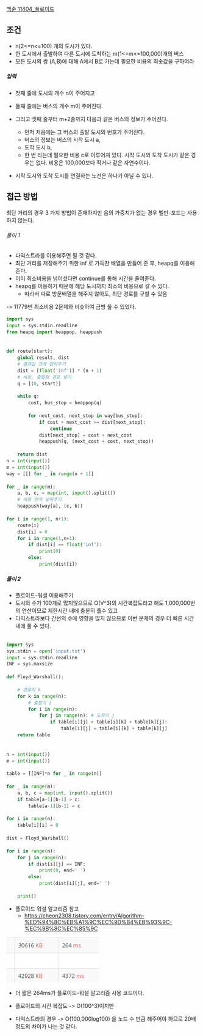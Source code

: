 
[백준 11404_플로이드](https://www.acmicpc.net/problem/11404)


## 조건

- n(2<=n<=100) 개의 도시가 있다.
- 한 도시에서 출발하여 다른 도시에 도착하는 m(1<=m<=100,000)개의 버스
- 모든 도시의 쌍 (A,B)에 대해 A에서 B로 가는데 필요한 비용의 최솟값을 구하여라



##### 입력

- 첫째 줄에 도시의 개수 n이 주어지고 
- 둘째 줄에는 버스의 개수 m이 주어진다. 
- 그리고 셋째 줄부터 m+2줄까지 다음과 같은 버스의 정보가 주어진다. 
	- 먼저 처음에는 그 버스의 출발 도시의 번호가 주어진다.
	- 버스의 정보는 버스의 시작 도시 a, 
	- 도착 도시 b, 
	- 한 번 타는데 필요한 비용 c로 이루어져 있다. 시작 도시와 도착 도시가 같은 경우는 없다. 비용은 100,000보다 작거나 같은 자연수이다.

- 시작 도시와 도착 도시를 연결하는 노선은 하나가 아닐 수 있다.




## 접근 방법

최단 거리의 경우 3 가지 방법이 존재하지만
음의 가중치가 없는 경우 벨만-포드는 사용하지 않는다.

###### 풀이 1

- 다익스트라를 이용해주면 될 것 같다.
- 최단 거리를 저장해주기 위한 inf 로 가득찬 배열을 만들어 준 후, heapq를 이용해준다.
- 이미 최소비용을 넘어섰다면 continue를 통해 시간을 줄여준다.
- heapq를 이용하기 때문에 해당 도시까지 최소의 비용으로 갈 수 있다.
	- 따라서 따로 방문배열을 해주지 않아도, 최단 경로를 구할 수 있음

-> 11779번 최소비용 2문제와 비슷하여 금방 풀 수 있었다.


```python
import sys
input = sys.stdin.readline
from heapq import heappop, heappush


def route(start):
    global result, dist
    # 결과값 크게 잡아주기
    dist = [float('inf')] * (n + 1)
    # 비용, 출발점 경로 넣기
    q = [(0, start)]

    while q:
        cost, bus_stop = heappop(q)

        for next_cost, next_stop in way[bus_stop]:
            if cost + next_cost >= dist[next_stop]:
                continue
            dist[next_stop] = cost + next_cost
            heappush(q, (next_cost + cost, next_stop))

    return dist
n = int(input())
m = int(input())
way = [[] for _ in range(n + 1)]

for _ in range(m):
    a, b, c, = map(int, input().split())
    # 비용 먼저 넣어주기
    heappush(way[a], (c, b))

for i in range(1, n+1):
    route(i)
    dist[i] = 0
    for i in range(1,n+1):
        if dist[i] == float('inf'):
            print(0)
        else:
            print(dist[i])


```



##### 풀이 2

- 플로이드-워셜 이용해주기
- 도시의 수가 100개로 많지않으므로 O(V^3)의 시간복잡도라고 해도 1,000,000번의 연산이므로 제한시간 내에 충분히 풀수 있고 
- 다익스트라보다 간선의 수에 영향을 많지 않으므로 이번 문제의 경우 더 빠른 시간내에 풀 수 있다.



```python

import sys  
sys.stdin = open('input.txt')  
input = sys.stdin.readline  
INF = sys.maxsize  
  
def Floyd_Warshall():  
  
    # 경유지 k  
    for k in range(n):  
        # 출발지 i  
        for i in range(n):  
            for j in range(n): # 도착지 j  
                if table[i][j] > table[i][k] + table[k][j]:  
                    table[i][j] = table[i][k] + table[k][j]  
    return table  
  
  
n = int(input())  
m = int(input())  
  
table = [[INF]*n for _ in range(n)]  
  
for _ in range(m):  
    a, b, c = map(int, input().split())  
    if table[a-1][b-1] > c:  
        table[a-1][b-1] = c  
  
for i in range(n):  
    table[i][i] = 0  
  
dist = Floyd_Warshall()  
  
for i in range(n):  
    for j in range(n):  
        if dist[i][j] == INF:  
            print(0, end=' ')  
        else:  
            print(dist[i][j], end=' ')  
  
    print()
```


- 플로이드 워셜 알고리즘 참고
	- https://cheon2308.tistory.com/entry/Algorithm-%ED%94%8C%EB%A1%9C%EC%9D%B4%EB%93%9C-%EC%9B%8C%EC%85%9C

![](Algorithm/baekjoon/assets/Pasted%20image%2020221218170302.png)

- 더 짧은 264ms가 플로이드-워셜 알고리즘 사용 코드이다.

- 플로이드의 시간 복잡도 -> O(100^3)이지만
- 다익스트라의 경우 -> O(100,000log100) 을 노드 수 만큼 해주어야 하므로 20배 정도의 차이가 나는 것 같다.